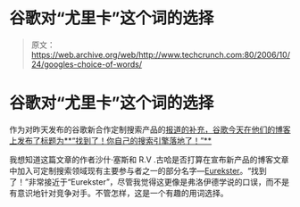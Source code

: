 # 谷歌对“尤里卡”这个词的选择

> 原文：<https://web.archive.org/web/http://www.techcrunch.com:80/2006/10/24/googles-choice-of-words/>

# 谷歌对“尤里卡”这个词的选择

 [](https://web.archive.org/web/20220523121503/http://www.google.com/coop/cse/) 作为对昨天发布的谷歌新合作定制搜索产品的[报道的补充，谷歌今天在他们的博客上发布了标题为**“找到了！你自己的搜索引擎落地了！”**](https://web.archive.org/web/20220523121503/http://www.beta.techcrunch.com/2006/10/23/google-custom-search-tomorrow/)

我想知道这篇文章的作者沙什·塞斯和 R.V .古哈是否打算在宣布新产品的博客文章中加入可定制搜索领域现有主要参与者之一的部分名字—[Eurekster](https://web.archive.org/web/20220523121503/http://www.eurekster.com/)。“找到了！”非常接近于“Eurekster”，尽管我觉得这更像是弗洛伊德学说的口误，而不是有意识地针对竞争对手。不管怎样，这是一个有趣的用词选择。